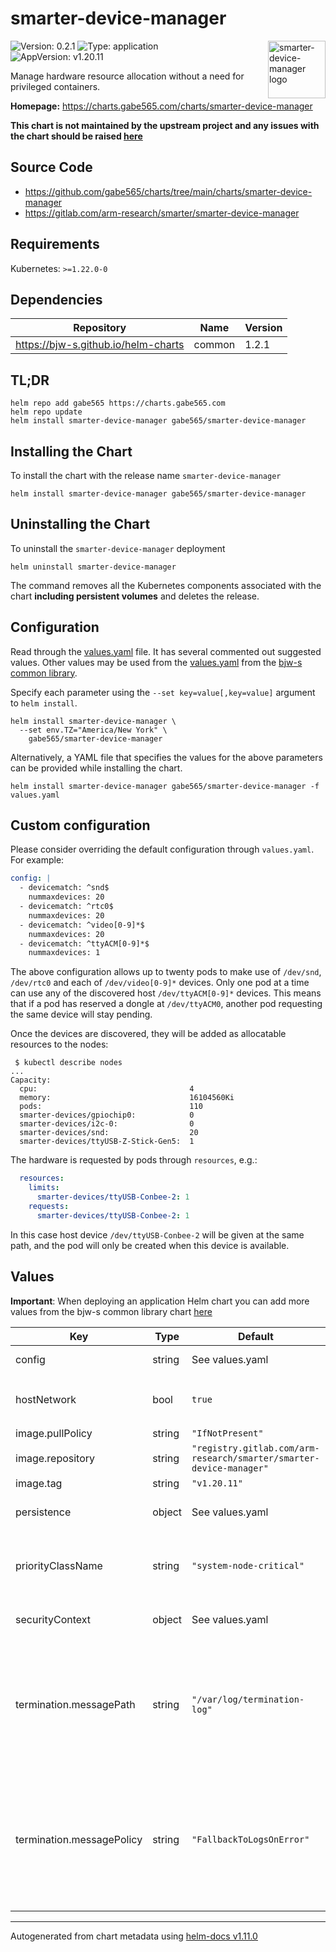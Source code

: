 # smarter-device-manager

<img src="https://gitlab.com/uploads/-/system/group/avatar/6339043/ARM1636_Project_Logo_ST2_RGB_V1.png" align="right" width="92" alt="smarter-device-manager logo" style="padding-left: 20px">

![Version: 0.2.1](https://img.shields.io/badge/Version-0.2.1-informational?style=flat)
![Type: application](https://img.shields.io/badge/Type-application-informational?style=flat)
![AppVersion: v1.20.11](https://img.shields.io/badge/AppVersion-v1.20.11-informational?style=flat)

Manage hardware resource allocation without a need for privileged containers.

**Homepage:** <https://charts.gabe565.com/charts/smarter-device-manager>

**This chart is not maintained by the upstream project and any issues with the chart should be raised [here](https://github.com/gabe565/charts/issues/new)**

## Source Code

* <https://github.com/gabe565/charts/tree/main/charts/smarter-device-manager>
* <https://gitlab.com/arm-research/smarter/smarter-device-manager>

## Requirements

Kubernetes: `>=1.22.0-0`

## Dependencies

| Repository | Name | Version |
|------------|------|---------|
| https://bjw-s.github.io/helm-charts | common | 1.2.1 |

## TL;DR

```console
helm repo add gabe565 https://charts.gabe565.com
helm repo update
helm install smarter-device-manager gabe565/smarter-device-manager
```

## Installing the Chart

To install the chart with the release name `smarter-device-manager`

```console
helm install smarter-device-manager gabe565/smarter-device-manager
```

## Uninstalling the Chart

To uninstall the `smarter-device-manager` deployment

```console
helm uninstall smarter-device-manager
```

The command removes all the Kubernetes components associated with the chart **including persistent volumes** and deletes the release.

## Configuration

Read through the [values.yaml](./values.yaml) file. It has several commented out suggested values.
Other values may be used from the [values.yaml](https://github.com/bjw-s/helm-charts/tree/main/charts/library/common/values.yaml) from the [bjw-s common library](https://github.com/bjw-s/helm-charts/tree/main/charts/library/common).

Specify each parameter using the `--set key=value[,key=value]` argument to `helm install`.

```console
helm install smarter-device-manager \
  --set env.TZ="America/New York" \
    gabe565/smarter-device-manager
```

Alternatively, a YAML file that specifies the values for the above parameters can be provided while installing the chart.

```console
helm install smarter-device-manager gabe565/smarter-device-manager -f values.yaml
```

## Custom configuration

Please consider overriding the default configuration through `values.yaml`.
For example:

```yaml
config: |
  - devicematch: ^snd$
    nummaxdevices: 20
  - devicematch: ^rtc0$
    nummaxdevices: 20
  - devicematch: ^video[0-9]*$
    nummaxdevices: 20
  - devicematch: ^ttyACM[0-9]*$
    nummaxdevices: 1
```

The above configuration allows up to twenty pods to make use of `/dev/snd`,
`/dev/rtc0` and each of `/dev/video[0-9]*` devices.
Only one pod at a time can use any of the discovered host `/dev/ttyACM[0-9]*`
devices. This means that if a pod has reserved a dongle at `/dev/ttyACM0`,
another pod requesting the same device will stay pending.

Once the devices are discovered, they will be added as allocatable resources
to the nodes:

```
 $ kubectl describe nodes
...
Capacity:
  cpu:                                  4
  memory:                               16104560Ki
  pods:                                 110
  smarter-devices/gpiochip0:            0
  smarter-devices/i2c-0:                0
  smarter-devices/snd:                  20
  smarter-devices/ttyUSB-Z-Stick-Gen5:  1
```

The hardware is requested by pods through `resources`, e.g.:

```yaml
  resources:
    limits:
      smarter-devices/ttyUSB-Conbee-2: 1
    requests:
      smarter-devices/ttyUSB-Conbee-2: 1
```

In this case host device `/dev/ttyUSB-Conbee-2` will be given at the same
path, and the pod will only be created when this device is available.

## Values

**Important**: When deploying an application Helm chart you can add more values from the bjw-s common library chart [here](https://github.com/bjw-s/helm-charts/tree/main/charts/library/common)

| Key | Type | Default | Description |
|-----|------|---------|-------------|
| config | string | See values.yaml | Override default configuration [[ref]](https://gitlab.com/arm-research/smarter/smarter-device-manager#usage-model) |
| hostNetwork | bool | `true` | When using hostNetwork make sure you set dnsPolicy to `ClusterFirstWithHostNet` |
| image.pullPolicy | string | `"IfNotPresent"` | image pull policy |
| image.repository | string | `"registry.gitlab.com/arm-research/smarter/smarter-device-manager"` | image repository |
| image.tag | string | `"v1.20.11"` | image tag |
| persistence | object | See values.yaml | Configure persistence settings for the chart under this key. |
| priorityClassName | string | `"system-node-critical"` | Custom priority class for different treatment by the scheduler Setting this is not necessary, but it is recommended. [[ref]](https://kubernetes.io/docs/concepts/configuration/pod-priority-preemption/) |
| securityContext | object | See values.yaml | Configure the securityContext for this pod [[ref]](https://kubernetes.io/docs/tasks/configure-pod-container/security-context/) |
| termination.messagePath | string | `"/var/log/termination-log"` | Configure the path at which the file to which the main container's termination message will be written. Overrides the default of `/dev/termination-log` to allow read-only `persistence.devfs` at `/dev`. [[ref](https://kubernetes.io/docs/reference/kubernetes-api/workload-resources/pod-v1/#lifecycle-1)] |
| termination.messagePolicy | string | `"FallbackToLogsOnError"` | Indicate how the main container's termination message should be populated. Valid options are `File` and `FallbackToLogsOnError`. smarter-device-manager does not support a termination-log, so use the container's log. [[ref](https://kubernetes.io/docs/reference/kubernetes-api/workload-resources/pod-v1/#lifecycle-1)] |

----------------------------------------------
Autogenerated from chart metadata using [helm-docs v1.11.0](https://github.com/norwoodj/helm-docs/releases/v1.11.0)
